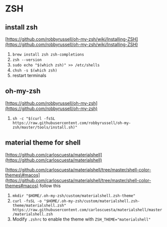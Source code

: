 # ZSH

## install zsh

[https://github.com/robbyrussell/oh-my-zsh/wiki/Installing-ZSH](https://github.com/robbyrussell/oh-my-zsh/wiki/Installing-ZSH)

1. `brew install zsh zsh-completions`
2. `zsh --version`
3. `sudo echo "$(which zsh)" >> /etc/shells`
4. `chsh -s $(which zsh)`
5. restart terminals

## oh-my-zsh

[https://github.com/robbyrussell/oh-my-zsh](https://github.com/robbyrussell/oh-my-zsh)

1. `sh -c "$(curl -fsSL https://raw.githubusercontent.com/robbyrussell/oh-my-zsh/master/tools/install.sh)"`



## material theme for shell

[https://github.com/carloscuesta/materialshell](https://github.com/carloscuesta/materialshell)

[https://github.com/carloscuesta/materialshell/tree/master/shell-color-themes\#macos](https://github.com/carloscuesta/materialshell/tree/master/shell-color-themes#macos) follow this 

1. `mkdir "$HOME/.oh-my-zsh/custom/materialshell.zsh-theme" `
2. `curl -fsSL -o "$HOME/.oh-my-zsh/custom/materialshell.zsh-theme/materialshell.zsh" https://raw.githubusercontent.com/carloscuesta/materialshell/master/materialshell.zsh`
3. Modify `.zshrc` to enable the theme with `ZSH_THEME="materialshell"`



